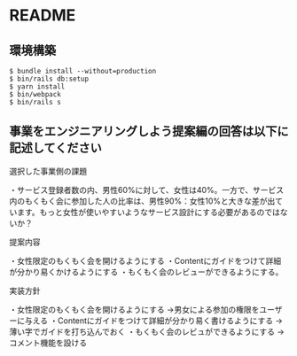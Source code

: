 # README

## 環境構築
```
$ bundle install --without=production
$ bin/rails db:setup
$ yarn install
$ bin/webpack
$ bin/rails s
```

## 事業をエンジニアリングしよう提案編の回答は以下に記述してください
選択した事業側の課題

・サービス登録者数の内、男性60%に対して、女性は40%。一方で、サービス内のもくもく会に参加した人の比率は、男性90%：女性10%と大きな差が出ています。もっと女性が使いやすいようなサービス設計にする必要があるのではないか？

提案内容

・女性限定のもくもく会を開けるようにする
・Contentにガイドをつけて詳細が分かり易くかけるようにする
・もくもく会のレビューができるようにする。

実装方針

・女性限定のもくもく会を開けるようにする
→男女による参加の権限をユーザーに与える
・Contentにガイドをつけて詳細が分かり易く書けるようにする
→薄い字でガイドを打ち込んでおく
・もくもく会のレビュができるようにする
→コメント機能を設ける
